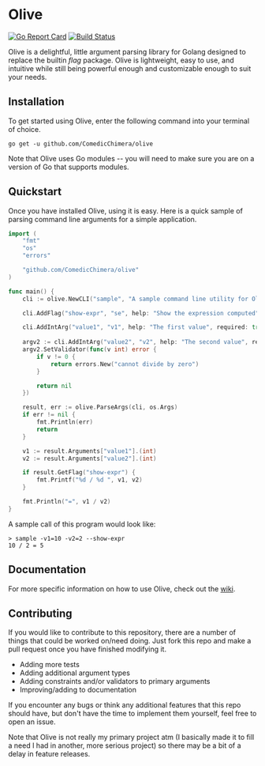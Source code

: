 # Olive

[![Go Report Card](https://goreportcard.com/badge/github.com/ComedicChimera/olive)](https://goreportcard.com/report/github.com/ComedicChimera/olive)
[![Build Status](https://travis-ci.org/ComedicChimera/olive.svg?branch=master)](https://travis-ci.org/ComedicChimera/olive)

Olive is a delightful, little argument parsing library for Golang designed to
replace the builtin *flag* package.  Olive is lightweight, easy to use, and
intuitive while still being powerful enough and customizable enough to suit
your needs.

## Installation

To get started using Olive, enter the following command into your terminal of
choice.  

    go get -u github.com/ComedicChimera/olive

Note that Olive uses Go modules -- you will need to make sure you are on a
version of Go that supports modules.

## Quickstart

Once you have installed Olive, using it is easy.  Here is a quick sample of
parsing command line arguments for a simple application.

```go
import (
    "fmt"
    "os"
    "errors"

    "github.com/ComedicChimera/olive"
)

func main() {
    cli := olive.NewCLI("sample", "A sample command line utility for Olive")

    cli.AddFlag("show-expr", "se", help: "Show the expression computed")

    cli.AddIntArg("value1", "v1", help: "The first value", required: true)
    
    argv2 := cli.AddIntArg("value2", "v2", help: "The second value", required: true)
    argv2.SetValidator(func(v int) error {
        if v != 0 {
            return errors.New("cannot divide by zero")
        }

        return nil
    })

    result, err := olive.ParseArgs(cli, os.Args)
    if err != nil {
        fmt.Println(err)
        return
    }

    v1 := result.Arguments["value1"].(int)
    v2 := result.Arguments["value2"].(int)

    if result.GetFlag("show-expr") {
        fmt.Printf("%d / %d ", v1, v2)
    }

    fmt.Println("=", v1 / v2)
}
```

A sample call of this program would look like:

    > sample -v1=10 -v2=2 --show-expr
    10 / 2 = 5

## Documentation

For more specific information on how to use Olive, check out the [wiki](https://github.com/ComedicChimera/olive/wiki).

## Contributing

If you would like to contribute to this repository, there are a number of things
that could be worked on/need doing.  Just fork this repo and make a pull request
once you have finished modifying it.

- Adding more tests
- Adding additional argument types
- Adding constraints and/or validators to primary arguments
- Improving/adding to documentation

If you encounter any bugs or think any additional features that this repo should
have, but don't have the time to implement them yourself, feel free to open an
issue.

Note that Olive is not really my primary project atm (I basically made it to
fill a need I had in another, more serious project) so there may be a bit of a
delay in feature releases.


